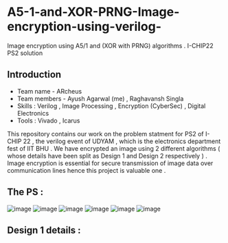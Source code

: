 # A5-1-and-XOR-PRNG-Image-encryption-using-verilog-
Image encryption using A5/1 and (XOR with PRNG) algorithms . I-CHIP22 PS2 solution 

## Introduction 

* Team name - ARcheus 
* Team members - Ayush Agarwal (me) , Raghavansh Singla 
* Skills : Verilog , Image Processing , Encryption (CyberSec) , Digital Electronics 
* Tools : Vivado , Icarus 

This repository contains our work on the problem statment for PS2 of I-CHIP 22 , the verilog event of UDYAM , which is the electronics department fest of IIT BHU .
We have encrypted an image using 2 different algorithms ( whose details have been split as Design 1 and Design 2 respectively ) . Image encryption is essential for secure transmission of image data over communication lines hence this project is valuable one . 

## The PS :

![image](https://user-images.githubusercontent.com/86561124/163959542-01705860-5c4f-4c09-8fec-f5fea4002c6a.png)
![image](https://user-images.githubusercontent.com/86561124/163959553-59914495-995e-443c-80cf-8cca6c38d0ce.png)
![image](https://user-images.githubusercontent.com/86561124/163959563-f59af497-5920-4575-9e2a-0a8e28e72b74.png)
![image](https://user-images.githubusercontent.com/86561124/163959599-6130c29a-0aae-4b8a-8c3a-cea4891e7dab.png)
![image](https://user-images.githubusercontent.com/86561124/163959621-ac87ac3c-7d95-4b7c-8ac1-bf8082ae6b4c.png)
![image](https://user-images.githubusercontent.com/86561124/163959633-02400e66-61a8-431b-a0e7-6f54af66748e.png)

## Design 1 details :

